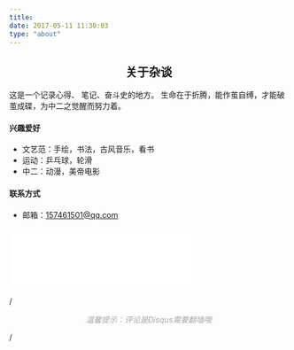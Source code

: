 ```yaml
---
title:
date: 2017-05-11 11:30:03
type: "about"
---
```


<h2 style="text-align: center ;">关于杂谈</h2>

这是一个记录心得、 笔记、奋斗史的地方。
生命在于折腾，能作茧自缚，才能破茧成碟，为中二之觉醒而努力着。

#### 兴趣爱好

* 文艺范：手绘，书法，古风音乐，看书
* 运动：乒乓球，轮滑
* 中二：动漫，美帝电影

#### 联系方式

* 邮箱：157461501@qq.com


<iframe frameborder="no" border="0" marginwidth="0" marginheight="0" width=330 height=110 src="//music.163.com/outchain/player?type=0&id=429273433&auto=1&height=90"></iframe>


/*<p style="color: #a5a5a5;text-align: center;">温馨提示：评论是Disqus需要翻墙哦</p>*/

